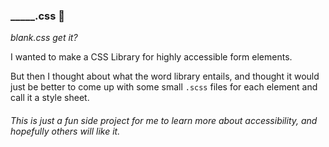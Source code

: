 ### _____.css 📄
*blank.css*
*get it?*

I wanted to make a CSS Library for highly accessible form elements.

But then I thought about what the word library entails, and thought it would just be better to come up with some small `.scss` files for each element and call it a style sheet.

###### *This is just a fun side project for me to learn more about accessibility, and hopefully others will like it.*